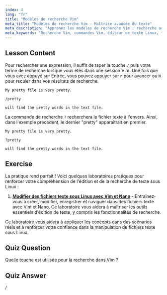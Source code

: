 ```yaml
---
index: 4
lang: "fr"
title: "Modèles de recherche Vim"
meta_title: "Modèles de recherche Vim - Maîtrise avancée du texte"
meta_description: "Apprenez les modèles de recherche Vim : recherche avant (/) et arrière (?). Naviguez dans les résultats avec 'n' et 'N'. Améliorez vos compétences Vim dès aujourd'hui !"
meta_keywords: "Recherche Vim, commandes Vim, éditeur de texte Linux, tutoriel Vim, guide Vim, Vim pour débutants"
---
```


## Lesson Content

Pour rechercher une expression, il suffit de taper la touche `/` puis votre terme de recherche lorsque vous êtes dans une session Vim. Une fois que vous avez appuyé sur Entrée, vous pouvez appuyer sur `n` pour avancer ou `N` pour reculer dans vos résultats de recherche.

```plaintext
My pretty file is very pretty.

/pretty

will find the pretty words in the text file.
```

La commande de recherche `?` recherchera le fichier texte à l'envers. Ainsi, dans l'exemple précédent, le dernier "pretty" apparaîtrait en premier.

```plaintext
My pretty file is very pretty.

?pretty

will find the pretty words in the text file.
```

## Exercise

La pratique rend parfait ! Voici quelques laboratoires pratiques pour renforcer votre compréhension de l'édition et de la recherche de texte sous Linux :

1. **[Modifier des fichiers texte sous Linux avec Vim et Nano](https://labex.io/fr/labs/comptia-edit-text-files-in-linux-with-vim-and-nano-591076)** - Entraînez-vous à créer, modifier, enregistrer et naviguer dans des fichiers texte avec Vim et Nano. Ce laboratoire vous aidera à maîtriser les outils essentiels d'édition de texte, y compris les fonctionnalités de recherche.

Ce laboratoire vous aidera à appliquer les concepts dans des scénarios réels et à renforcer votre confiance dans la manipulation de fichiers texte sous Linux.

## Quiz Question

Quelle touche est utilisée pour la recherche dans Vim ?

## Quiz Answer

/
